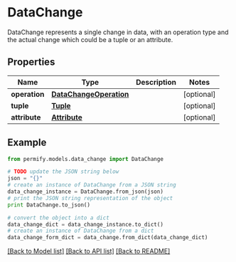 # DataChange

DataChange represents a single change in data, with an operation type and the actual change which could be a tuple or an attribute.

## Properties

Name | Type | Description | Notes
------------ | ------------- | ------------- | -------------
**operation** | [**DataChangeOperation**](DataChangeOperation.md) |  | [optional] 
**tuple** | [**Tuple**](Tuple.md) |  | [optional] 
**attribute** | [**Attribute**](Attribute.md) |  | [optional] 

## Example

```python
from permify.models.data_change import DataChange

# TODO update the JSON string below
json = "{}"
# create an instance of DataChange from a JSON string
data_change_instance = DataChange.from_json(json)
# print the JSON string representation of the object
print DataChange.to_json()

# convert the object into a dict
data_change_dict = data_change_instance.to_dict()
# create an instance of DataChange from a dict
data_change_form_dict = data_change.from_dict(data_change_dict)
```
[[Back to Model list]](../README.md#documentation-for-models) [[Back to API list]](../README.md#documentation-for-api-endpoints) [[Back to README]](../README.md)



